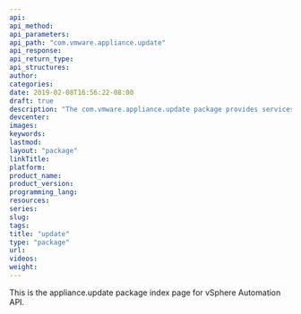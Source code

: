 ```yaml
---
api:
api_method:
api_parameters:
api_path: "com.vmware.appliance.update"
api_response:
api_return_type:
api_structures:
author:
categories:
date: 2019-02-08T16:56:22-08:00
draft: true
description: "The com.vmware.appliance.update package provides services for updating the software in the appliance. The package is available starting in vSphere 6.5."
devcenter:
images:
keywords:
lastmod:
layout: "package"
linkTitle:
platform:
product_name:
product_version:
programming_lang:
resources:
series:
slug:
tags:
title: "update"
type: "package"
url:
videos:
weight:
---
```

This is the appliance.update package index page for vSphere Automation API.
